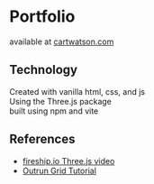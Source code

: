 # Portfolio
available at [cartwatson.com](http://www.cartwatson.com)

## Technology
Created with vanilla html, css, and js  
Using the Three.js package  
built using npm and vite  

## References
* [fireship.io Three.js video](https://www.youtube.com/watch?v=Q7AOvWpIVHU)  
* [Outrun Grid Tutorial](https://blog.maximeheckel.com/posts/vaporwave-3d-scene-with-threejs/)
